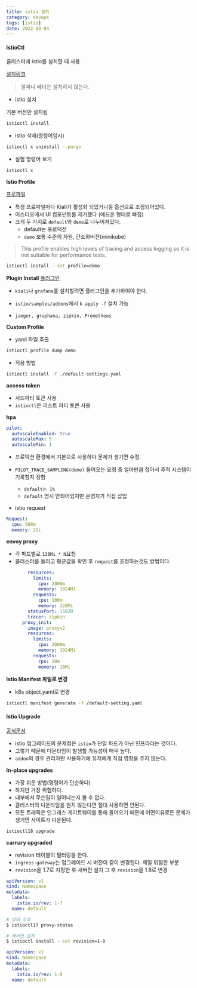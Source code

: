```yaml
---
title: istio 설치
category: devops
tags: [istio]
date: 2022-08-04
---
```


#### IstioCtl

클러스터에 istio를 설치할 때 사용

[설치링크](https://istio.io/latest/docs/setup/getting-started/#download)

> 알파나 베타는 설치하지 않는다.

- istio 설치

기본 버전만 설치됨

```bash
istioctl install
```

- istio 삭제(명령어임시)

```bash
istioctl x uninstall --purge
```

- 실험 명령어 보기

```bash
istioctl x
```

**Istio Profile**

[프로파일](https://istio.io/latest/docs/setup/additional-setup/config-profiles/)

- 특정 프로파일마다 Kiali가 활성화 되있거나등 옵션으로 조정되어있다.
- 이스티오에서 UI 컴포넌트를 제거했다 (에드온 형태로 빠짐)
- 크게 두 가지로 `default`와 `demo`로 나누어져있다.
  - default는 프로덕션
  - `demo` 보통 수준의 자원, 간소화버전(minikube)

> This profile enables high levels of tracing and access logging so it is not suitable for performance tests.

```bash
istioctl install --set profile=demo
```

**Plugin Install**
[플러그인](https://istio.io/latest/docs/ops/integrations/)

- `kiali`나 `grafana`를 설치할려면 플러그인을 추가하여야 한다.

- `istio/samples/addons`에서 `k apply -f` 설치 가능
- `jaeger, graphana, zipkin, Prometheus`

**Custom Profile**

- yaml 파일 추출

```bash
istioctl profile dump demo
```

- 적용 방법

```bash
istioctl install -f ./default-settings.yaml
```

**access token**

- 서드파티 토큰 사용
- `istioctl`은 퍼스트 파티 토큰 사용

**hpa**

```yaml
pilot:
  autoscaleEnabled: true
  autoscaleMax: 5
  autoscaleMin: 1
```

- 프로덕션 환경에서 기본으로 사용하다 문제가 생기면 수정.

- `PILOT_TRACE_SAMPLING(demo)` 들어오는 요청 중 얼마만큼 잡아서 추적 시스템이 기록할지 정함
  - `default는 1%`
  - `default` 명시 안되어있지만 운영자가 직접 삽입
- istio request

```yaml
Request:
  cpu: 500m
  memory: 2Gi
```

**envoy proxy**

- 각 파드별로 `128Mi * N`요청
- 클러스터를 돌리고 평균값을 확인 후 `request`를 조정하는것도 방법이다.

```yaml
        resources:
          limits:
            cpu: 2000m
            memory: 1024Mi
          requests:
            cpu: 100m
            memory: 128Mi
        statusPort: 15020
        tracer: zipkin
      proxy_init:
        image: proxyv2
        resources:
          limits:
            cpu: 2000m
            memory: 1024Mi
          requests:
            cpu: 10m
            memory: 10Mi
```

**Istio Manifest 파일로 변경**

- k8s object.yaml로 변경

```bash
istioctl manifest generate -f /default-setting.yaml
```

#### Istio Upgrade

[공식문서](https://istio.io/latest/docs/setup/upgrade/)

- istio 업그레이드의 문제점은 `istio`가 단일 파드가 아닌 인프라라는 것이다.
- 그렇기 때문에 다운타임이 발생할 가능성이 매우 높다.
- `addon`의 경우 관리자만 사용하기에 유저에게 직접 영향을 주지 않는다.

**In-place upgrades**

- 가장 쉬운 방법(명령어가 단순하다)
- 하지만 가장 위험하다.
- 내부에서 무슨일이 일어나는지 볼 수 없다.
- 클러스터의 다운타임을 원치 않는다면 절대 사용하면 안된다.
- 모든 트래픽은 인그레스 게이트웨이를 통해 들어오기 때문에 어떤이유로든 문제가 생기면 사이트가 다운된다.

```bash
istioctl18 upgrade
```

**carnary upgraded**

- revision 테이블이 필터링을 한다.
- `ingress-gateway`는 업그레이드 시 버전이 같이 변경된다. 제일 위험한 부분
- `revision`을 1.7로 지정한 후 새버전 설치 그 후 `revision`을 1.8로 변경

```yaml
apiVersion: v1
kind: Namespace
metadata:
  labels:
    istio.io/rev: 1-7
  name: default
```

```bash
# 상태 조회
$ istioctl17 proxy-status

# 새버전 설치
$ istioctl install --set revision=1-8
```

```yaml
apiVersion: v1
kind: Namespace
metadata:
  labels:
    istio.io/rev: 1-8
  name: default
```
